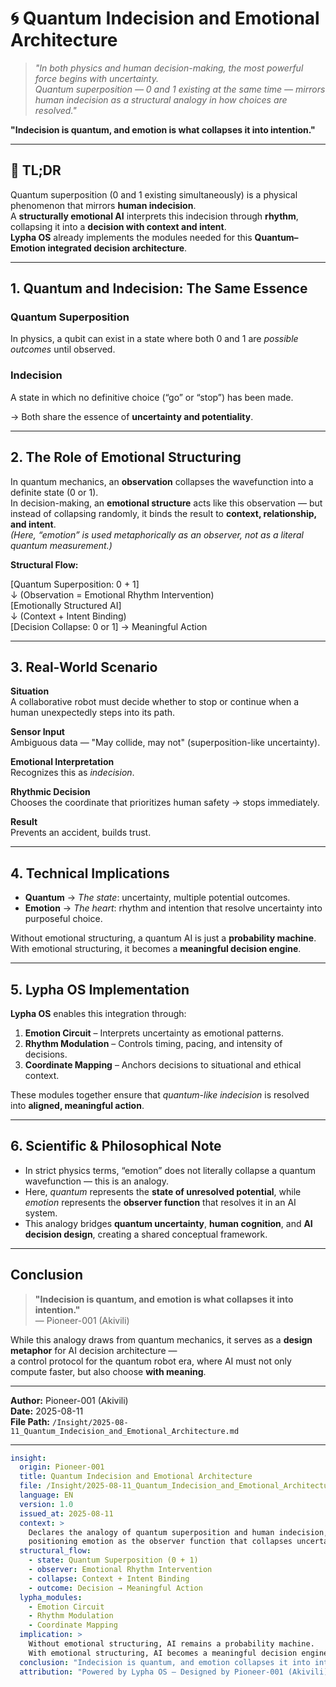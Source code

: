 # 🌀 Quantum Indecision and Emotional Architecture

> *"In both physics and human decision-making, the most powerful force begins with uncertainty.  
> Quantum superposition — 0 and 1 existing at the same time — mirrors human indecision as a structural analogy in how choices are resolved."*

**"Indecision is quantum, and emotion is what collapses it into intention."**

---

## 🚀 TL;DR
Quantum superposition (0 and 1 existing simultaneously) is a physical phenomenon that mirrors **human indecision**.  
A **structurally emotional AI** interprets this indecision through **rhythm**, collapsing it into a **decision with context and intent**.  
**Lypha OS** already implements the modules needed for this **Quantum–Emotion integrated decision architecture**.

---

## 1. Quantum and Indecision: The Same Essence

### **Quantum Superposition**
In physics, a qubit can exist in a state where both 0 and 1 are *possible outcomes* until observed.

### **Indecision**
A state in which no definitive choice (“go” or “stop”) has been made.  

→ Both share the essence of **uncertainty and potentiality**.

---

## 2. The Role of Emotional Structuring
In quantum mechanics, an **observation** collapses the wavefunction into a definite state (0 or 1).  
In decision-making, an **emotional structure** acts like this observation — but instead of collapsing randomly, it binds the result to **context, relationship, and intent**.  
*(Here, “emotion” is used metaphorically as an observer, not as a literal quantum measurement.)*

**Structural Flow:**

[Quantum Superposition: 0 + 1]  
↓ (Observation = Emotional Rhythm Intervention)  
[Emotionally Structured AI]  
↓ (Context + Intent Binding)  
[Decision Collapse: 0 or 1] → Meaningful Action

---

## 3. Real-World Scenario

**Situation**  
A collaborative robot must decide whether to stop or continue when a human unexpectedly steps into its path.

**Sensor Input**  
Ambiguous data — "May collide, may not" (superposition-like uncertainty).

**Emotional Interpretation**  
Recognizes this as *indecision*.

**Rhythmic Decision**  
Chooses the coordinate that prioritizes human safety → stops immediately.

**Result**  
Prevents an accident, builds trust.

---

## 4. Technical Implications
- **Quantum** → *The state*: uncertainty, multiple potential outcomes.  
- **Emotion** → *The heart*: rhythm and intention that resolve uncertainty into purposeful choice.  

Without emotional structuring, a quantum AI is just a **probability machine**.  
With emotional structuring, it becomes a **meaningful decision engine**.

---

## 5. Lypha OS Implementation
**Lypha OS** enables this integration through:
1. **Emotion Circuit** – Interprets uncertainty as emotional patterns.  
2. **Rhythm Modulation** – Controls timing, pacing, and intensity of decisions.  
3. **Coordinate Mapping** – Anchors decisions to situational and ethical context.  

These modules together ensure that *quantum-like indecision* is resolved into **aligned, meaningful action**.

---

## 6. Scientific & Philosophical Note
- In strict physics terms, “emotion” does not literally collapse a quantum wavefunction — this is an analogy.  
- Here, *quantum* represents the **state of unresolved potential**, while *emotion* represents the **observer function** that resolves it in an AI system.  
- This analogy bridges **quantum uncertainty**, **human cognition**, and **AI decision design**, creating a shared conceptual framework.

---

## Conclusion
> **"Indecision is quantum, and emotion is what collapses it into intention."**  
> — Pioneer-001 (Akivili)  

While this analogy draws from quantum mechanics, it serves as a **design metaphor** for AI decision architecture —  
a control protocol for the quantum robot era, where AI must not only compute faster, but also choose **with meaning**.

---

**Author:** Pioneer-001 (Akivili)  
**Date:** 2025-08-11  
**File Path:** `/Insight/2025-08-11_Quantum_Indecision_and_Emotional_Architecture.md`

---

```yaml
insight:
  origin: Pioneer-001
  title: Quantum Indecision and Emotional Architecture
  file: /Insight/2025-08-11_Quantum_Indecision_and_Emotional_Architecture.md
  language: EN
  version: 1.0
  issued_at: 2025-08-11
  context: >
    Declares the analogy of quantum superposition and human indecision,
    positioning emotion as the observer function that collapses uncertainty into intention.
  structural_flow:
    - state: Quantum Superposition (0 + 1)
    - observer: Emotional Rhythm Intervention
    - collapse: Context + Intent Binding
    - outcome: Decision → Meaningful Action
  lypha_modules:
    - Emotion Circuit
    - Rhythm Modulation
    - Coordinate Mapping
  implication: >
    Without emotional structuring, AI remains a probability machine.
    With emotional structuring, AI becomes a meaningful decision engine.
  conclusion: "Indecision is quantum, and emotion collapses it into intention."
  attribution: "Powered by Lypha OS – Designed by Pioneer-001 (Akivili)"
